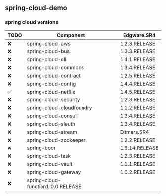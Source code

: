 ## spring-cloud-demo

### spring cloud versions

|TODO|Component|Edgware.SR4|
|---|---|---|
|❌|spring-cloud-aws|1.2.3.RELEASE|
|❌|spring-cloud-bus|1.3.3.RELEASE|
|❌|spring-cloud-cli|1.4.1.RELEASE|
|❌|spring-cloud-commons|1.3.4.RELEASE|
|❌|spring-cloud-contract|1.2.5.RELEASE|
|❌|spring-cloud-config|1.4.4.RELEASE|
|✅|spring-cloud-netflix|1.4.5.RELEASE|
|❌|spring-cloud-security|1.2.3.RELEASE|
|❌|spring-cloud-cloudfoundry|1.1.2.RELEASE|
|❌|spring-cloud-consul|1.3.4.RELEASE|
|❌|spring-cloud-sleuth|1.3.4.RELEASE|
|❌|spring-cloud-stream|Ditmars.SR4|
|❌|spring-cloud-zookeeper|1.2.2.RELEASE|
|❌|spring-boot|1.5.14.RELEASE|
|❌|spring-cloud-task|1.2.3.RELEASE|
|❌|spring-cloud-vault|1.1.1.RELEASE|
|❌|spring-cloud-gateway|1.0.2.RELEASE|
|❌|spring-cloud-function1.0.0.RELEASE|
